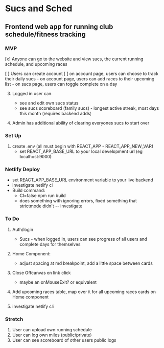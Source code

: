 # Sucs and Sched
## Frontend web app for running club schedule/fitness tracking

### MVP
[x] Anyone can go to the website and view sucs, the current running schedule, and upcoming races

[ ] Users can create account
    [ ] on account page, users can choose to track their daily sucs
    - on account page, users can add races to their upcoming list
    - on sucs page, users can toggle complete on a day

3. Logged in user can
    - see and edit own sucs status
    - see sucs scoreboard (family sucs) - longest active streak, most days this month (requires backend adds)

4. Admin has additional ability of clearing everyones sucs to start over

### Set Up
1. create .env (all must begin with REACT_APP - REACT_APP_NEW_VAR)
    - set REACT_APP_BASE_URL to your local development url (eg localhost:9000)

### Netlify Deploy
- set REACT_APP_BASE_URL environment variable to your live backend
- investigate netlify cl
- Build command:
    - CI=false npm run build
    - does something with ignoring errors, fixed something that strictmode didn't -- investigate



### To Do
1. Auth/login
    - Sucs - when logged in, users can see progress of all users and complete days for themselves 

2. Home Component:
    - adjust spacing at md breakpoint, add a little space between cards

3. Close Offcanvas on link click
    - maybe an onMouseExit? or equivalent

4. Add upcoming races table, map over it for all upcoming races cards on Home component

5. investigate netlify cli

### Stretch
1. User can upload own running schedule
2. User can log own miles (public/private)
3. User can see scoreboard of other users public logs